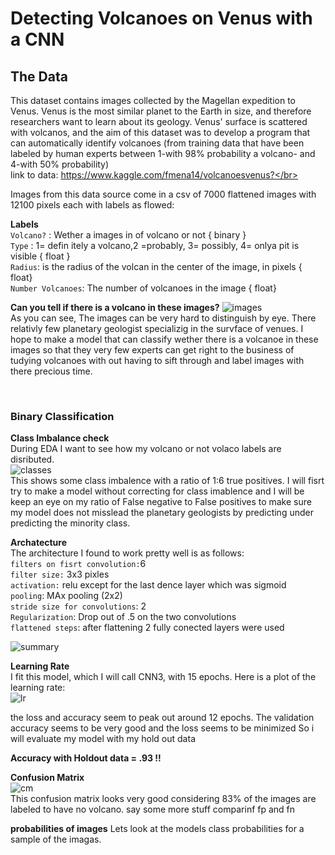# Detecting Volcanoes on Venus with a CNN

 ## The Data
 This dataset contains images collected by the Magellan expedition to Venus. Venus is the most similar planet to the Earth in size, and therefore researchers want to learn about its geology. Venus' surface is scattered with volcanos, and the aim of this dataset was to develop a program that can automatically identify volcanoes (from training data that have been labeled by human experts between 1-with 98% probability a volcano- and 4-with 50% probability)</br>
link to data: https://www.kaggle.com/fmena14/volcanoesvenus?</br>

Images from this data source come in a csv of 7000 flattened images with 12100 pixels each with labels as flowed:</br>

**Labels**<br>
```Volcano?``` : Wether a images in of volcano or not  { binary }<br>
```Type``` : 1= defin itely a volcano,2 =probably, 3= possibly, 4= onlya pit is visible { float }</br>
```Radius```: is the radius of the volcan in the center of the image, in pixels { float}<br>
```Number Volcanoes```: The number of volcanoes in the image { float}<br>


<!-- ![eda1](images/volcanoe-eda-screenshot.png)</br> -->
**Can you tell if there is a volcano in these images?**
![images](images/volcano_images.png)</br> As you can see, The images can be very hard to distinguish by eye. There relativly few planetary geologist specializig in the survface of venues. I hope to make a model that can classify wether there is a volcanoe in these images so that they very few experts can get right to the business of tudying volcanoes with out having to sift through and label images with there precious time.

<!--![eda2](images/vov_sreen2.png) --></br>

### **Binary Classification**
**Class Imbalance check**</br>
During EDA I want to see how my volcano or not volaco labels are disributed. <br>
![classes](images/class-imbalance.png) </br>
This shows some class imbalence with a ratio of 1:6 true positives. I will fisrt try to make a model without correcting for class imablence  and I will be keep an eye on my ratio of False negative to False positives to make sure my model does not misslead the planetary geologists by predicting under predicting the minority class.  </br>

**Archatecture**</br>
The architecture I found to work pretty well is as follows:</br>
```filters on fisrt convolution:```6<br>
```filter size:``` 3x3 pixles <br>
```activation:``` relu except for the last dence layer which was sigmoid<br>
```pooling```: MAx pooling (2x2)<br>
```stride size for convolutions```: 2<br>
```Regularization```: Drop out of .5 on the two convolutions<br>
```flattened steps```: after flattening 2 fully conected layers were used<br>

![summary](images/cnn3_arct.png)</br>

**Learning Rate**<br>
I fit this model, which I will call CNN3, with 15 epochs. Here is a plot of the learning rate:</br>
![lr](images/lr_plot_4acc.png)</br>

the loss and accuracy seem to peak out around 12 epochs. The validation accuracy seems to be very good and the loss seems to be minimized So i will evaluate my model with my hold out data <br>

**Accuracy with Holdout data =  .93 !!**

**Confusion Matrix**<br>
![cm](images/cm3.png)<br>
This confusion matrix looks very good considering 83% of the images are labeled to have no volcano.  say some more stuff comparinf fp and fn


**probabilities of images**
Lets look at the models class probabilities for a sample of the imagas.









